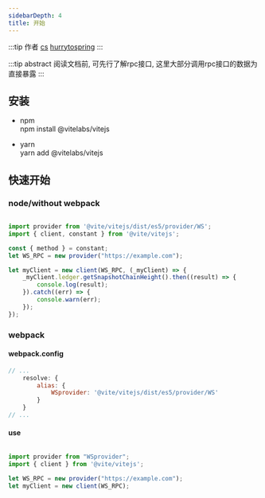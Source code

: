 ```yaml
---
sidebarDepth: 4
title: 开始
---
```


:::tip 作者
[cs](https://github.com/lovelycs)
[hurrytospring](https://github.com/hurrytospring)
:::

:::tip abstract
阅读文档前, 可先行了解rpc接口, 这里大部分调用rpc接口的数据为直接暴露
:::

## 安装
- npm  
npm install @vitelabs/vitejs

- yarn   
yarn add @vitelabs/vitejs

## 快速开始  

### node/without webpack
```javascript

import provider from '@vite/vitejs/dist/es5/provider/WS';
import { client, constant } from '@vite/vitejs';

const { method } = constant;
let WS_RPC = new provider("https://example.com");

let myClient = new client(WS_RPC, (_myClient) => {
    _myClient.ledger.getSnapshotChainHeight().then((result) => {
        console.log(result);
    }).catch((err) => {
        console.warn(err);
    });
});

```

### webpack  

#### webpack.config  

```javascript
// ...
    resolve: {
        alias: {
            WSprovider: '@vite/vitejs/dist/es5/provider/WS'
        }
    }
// ...
```
#### use
```javascript

import provider from "WSprovider";
import { client } from '@vite/vitejs';

let WS_RPC = new provider("https://example.com");
let myClient = new client(WS_RPC);

```
